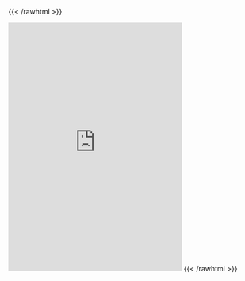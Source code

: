 {{< /rawhtml >}}
<iframe src="https://discord.com/widget?id=983699321767735347&theme=dark" width="350" height="500" allowtransparency="true" frameborder="0" sandbox="allow-popups allow-popups-to-escape-sandbox allow-same-origin allow-scripts"></iframe>
{{< /rawhtml >}}
